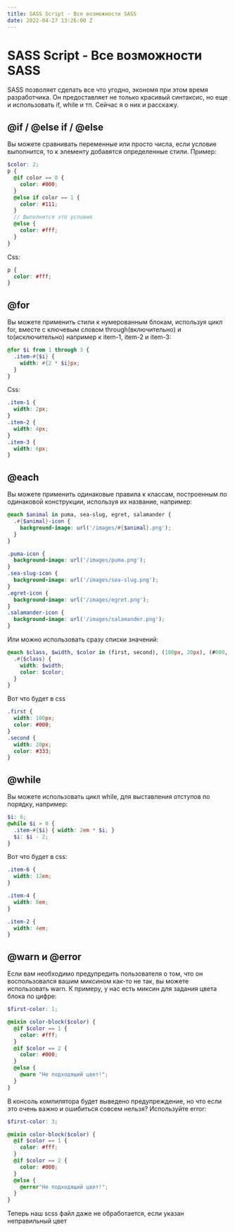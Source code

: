 ```yaml
---
title: SASS Script - Все возможности SASS
date: 2022-04-27 13:26:00 Z
---
```


# SASS Script - Все возможности SASS
SASS позволяет сделать все что угодно, экономя при этом время разработчика. Он предоставляет не только красивый синтаксис, но еще и использовать if, while и тп. Сейчас я о них и расскажу.

## @if / @else if / @else
Вы можете сравнивать переменные или просто числа, если условие выполнится, то к элементу добавятся определенные стили.
Пример:
```scss
$color: 2;
p {
  @if color == 0 {
    color: #000;
  }
  @else if color == 1 {
    color: #111;
  }
  // Выполнится это условие
  @else {
    color: #fff;
  }
}
```
Css:
```css
p {
  color: #fff;
}
```

## @for
Вы можете применить стили к нумерованным блокам, используя цикл for, вместе с ключевым словом through(включительно) и to(исключительно) например к item-1, item-2 и item-3:
```scss 
@for $i from 1 through 3 {
  .item-#{$i} { 
    width: #{2 * $i}px; 
  }
}
```
Css:
```css
.item-1 {
  width: 2px;
}
.item-2 {
  width: 4px;
}
.item-3 {
  width: 6px;
}
```

## @each
Вы можете применить одинаковые правила к классам, построенным по одинаковой конструкции, используя их название, например:
```scss
@each $animal in puma, sea-slug, egret, salamander {
  .#{$animal}-icon {
    background-image: url('/images/#{$animal}.png');
  }
}
```
```css
.puma-icon {
  background-image: url('/images/puma.png');
}
.sea-slug-icon {
  background-image: url('/images/sea-slug.png'); 
}
.egret-icon {
  background-image: url('/images/egret.png'); 
}
.salamander-icon {
  background-image: url('/images/salamander.png'); 
}
```
Или можно использовать сразу списки значений:
```scss
@each $class, $width, $color in (first, second), (100px, 20px), (#000, #333) {
  .#{$class} {
    width: $width;
    color: $color;
  }
}
```
Вот что будет в css
```css
.first {
  width: 100px;
  color: #000;
}
.second {
  width: 20px;
  color: #333;
}
```

## @while
Вы можете использовать цикл while, для выставления отступов по порядку, например:
```scss
$i: 6;
@while $i > 0 {
  .item-#{$i} { width: 2em * $i; }
  $i: $i - 2;
}
```
Вот что будет в css:
```css
.item-6 {
  width: 12em; 
}

.item-4 {
  width: 8em; 
}

.item-2 {
  width: 4em; 
}
```

## @warn и @error
Если вам необходимо предупредить пользователя о том, что он воспользовался вашим миксином как-то не так, вы можете использовать warn. К примеру, у нас есть миксин для задания цвета блока по цифре:
```scss 
$first-color: 1;

@mixin color-block($color) {
  @if $color == 1 {
    color: #fff;
  }
  @if $color == 2 {
    color: #000;
  }
  @else {
    @warn "Не подходящий цвет!";
  }
}
```
В консоль компилятора будет выведено предупреждение, но что если это очень важно и ошибиться совсем нельзя? Используйте error:
```scss 
$first-color: 3;

@mixin color-block($color) {
  @if $color == 1 {
    color: #fff;
  }
  @if $color == 2 {
    color: #000;
  }
  @else {
    @error"Не подходящий цвет!";
  }
}
```
Теперь наш scss файл даже не обработается, если указан неправильный цвет